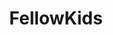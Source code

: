 ---
title: FellowKids
crosslinks:
- RestaurantsThatMeme
- ComedyCemetery
- DeepFriedMemes
- MemeEconomy
- copypasta
- lewronggeneration
- me_irl
- dankchristianmemes
- dontdeadopeninside
- HailCorporate
- xkcd
- nocontext
- emojipasta
- AskReddit
- Shitstatistssay
- pics
- Ooer
- gatekeeping
- SummerReddit
---